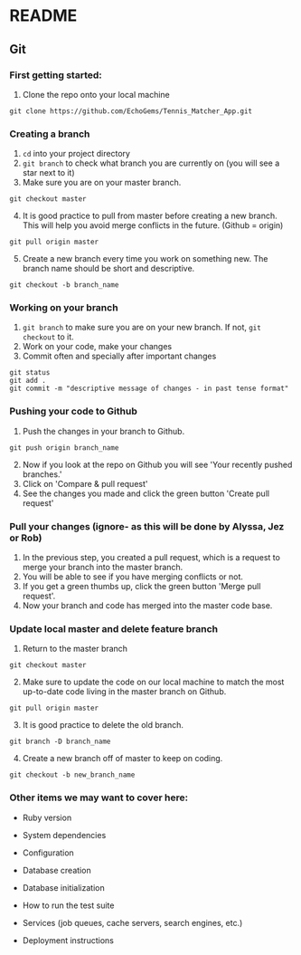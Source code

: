 # README

## Git

### First getting started:

1. Clone the repo onto your local machine
```
git clone https://github.com/EchoGems/Tennis_Matcher_App.git
```

### Creating a branch
1. `cd` into your project directory
2. ```git branch``` to check what branch you are currently on (you will see a star next to it)
3. Make sure you are on your master branch.
```
git checkout master
```
4. It is good practice to pull from master before creating a new branch. This will help you avoid merge conflicts in the future. (Github = origin)
```
git pull origin master
```
5. Create a new branch every time you work on something new. The branch name should be short and descriptive.
```
git checkout -b branch_name
```

### Working on your branch
1. ```git branch``` to make sure you are on your new branch. If not, ```git checkout``` to it.
2. Work on your code, make your changes
3. Commit often and specially after important changes
```
git status
git add .
git commit -m "descriptive message of changes - in past tense format"
```

### Pushing your code to Github
1. Push the changes in your branch to Github.
```
git push origin branch_name
```
2. Now if you look at the repo on Github you will see 'Your recently pushed branches.'
3. Click on 'Compare & pull request'
4. See the changes you made and click the green button 'Create pull request'

### Pull your changes (ignore- as this will be done by Alyssa, Jez or Rob)
1. In the previous step, you created a pull request, which is a request to merge your branch into the master branch.
2. You will be able to see if you have merging conflicts or not.
3. If you get a green thumbs up, click the green button 'Merge pull request'.
4. Now your branch and code has merged into the master code base.

### Update local master and delete feature branch
1. Return to the master branch
```
git checkout master
```
2. Make sure to update the code on our local machine to match the most up-to-date code living in the master branch on Github.
```
git pull origin master
```
3. It is good practice to delete the old branch.
```
git branch -D branch_name
```
4. Create a new branch off of master to keep on coding.
```
git checkout -b new_branch_name
```



### Other items we may want to cover here:

* Ruby version

* System dependencies

* Configuration

* Database creation

* Database initialization

* How to run the test suite

* Services (job queues, cache servers, search engines, etc.)

* Deployment instructions
